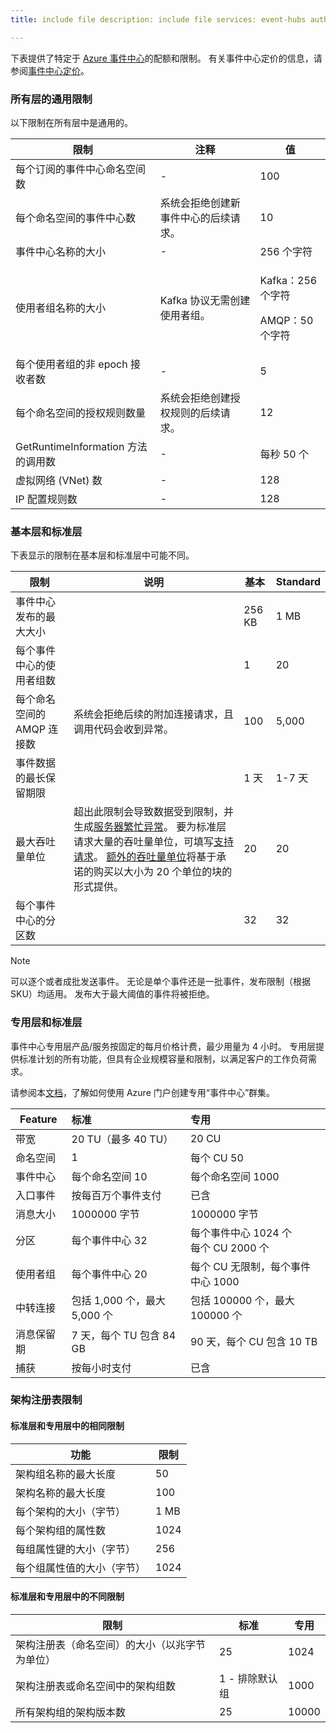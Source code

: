 ```yaml
---
title: include file description: include file services: event-hubs author: spelluru ms.service: event-hubs ms.topic: include ms.date: 03/31/2021 ms.author: spelluru ms.custom: "include file","fasttrack-edit","iot","event-hubs"

---
```


下表提供了特定于 [Azure 事件中心](https://azure.microsoft.com/services/event-hubs/)的配额和限制。 有关事件中心定价的信息，请参阅[事件中心定价](https://azure.microsoft.com/pricing/details/event-hubs/)。

### <a name="common-limits-for-all-tiers"></a>所有层的通用限制
以下限制在所有层中是通用的。 

| 限制 |  注释 | 值 |
| --- |  --- | --- |
| 每个订阅的事件中心命名空间数 |- |100 |
| 每个命名空间的事件中心数 | 系统会拒绝创建新事件中心的后续请求。 |10 |
| 事件中心名称的大小 |- | 256 个字符 |
| 使用者组名称的大小 | Kafka 协议无需创建使用者组。 | <p>Kafka：256 个字符</p><p>AMQP：50 个字符 |
| 每个使用者组的非 epoch 接收者数 |- |5 |
| 每个命名空间的授权规则数量 | 系统会拒绝创建授权规则的后续请求。|12 |
| GetRuntimeInformation 方法的调用数 |  - | 每秒 50 个 | 
| 虚拟网络 (VNet) 数 | - | 128 | 
| IP 配置规则数 | - | 128 | 

### <a name="basic-vs-standard-tiers"></a>基本层和标准层
下表显示的限制在基本层和标准层中可能不同。 

| 限制 | 说明 | 基本 | Standard |
|---|---|--|---|
| 事件中心发布的最大大小| &nbsp; | 256 KB | 1 MB |
| 每个事件中心的使用者组数 | &nbsp; |1 |20 |
| 每个命名空间的 AMQP 连接数 | 系统会拒绝后续的附加连接请求，且调用代码会收到异常。 |100 |5,000|
| 事件数据的最长保留期限 | &nbsp; |1 天 |1-7 天 |
| 最大吞吐量单位 |超出此限制会导致数据受到限制，并生成[服务器繁忙异常](/dotnet/api/microsoft.servicebus.messaging.serverbusyexception)。 要为标准层请求大量的吞吐量单位，可填写[支持请求](../articles/azure-portal/supportability/how-to-create-azure-support-request.md)。 [额外的吞吐量单位](../articles/event-hubs/event-hubs-auto-inflate.md)将基于承诺的购买以大小为 20 个单位的块的形式提供。 |20 | 20 | 
| 每个事件中心的分区数 | |32 | 32 | 

> [!NOTE]
>
> 可以逐个或者成批发送事件。 
> 无论是单个事件还是一批事件，发布限制（根据 SKU）均适用。 发布大于最大阈值的事件将被拒绝。

### <a name="dedicated-tier-vs-standard-tier"></a>专用层和标准层
事件中心专用层产品/服务按固定的每月价格计费，最少用量为 4 小时。 专用层提供标准计划的所有功能，但具有企业规模容量和限制，以满足客户的工作负荷需求。 

请参阅本[文档](../articles/event-hubs/event-hubs-dedicated-cluster-create-portal.md)，了解如何使用 Azure 门户创建专用“事件中心”群集。

| Feature | 标准 | 专用 |
| --- |:---|:---|
| 带宽 | 20 TU（最多 40 TU） | 20 CU |
| 命名空间 |  1 | 每个 CU 50 |
| 事件中心 |  每个命名空间 10 | 每个命名空间 1000 |
| 入口事件 | 按每百万个事件支付 | 已含 |
| 消息大小 | 1000000 字节 | 1000000 字节 |
| 分区 | 每个事件中心 32 | 每个事件中心 1024 个<br/>每个 CU 2000 个 |
| 使用者组 | 每个事件中心 20 | 每个 CU 无限制，每个事件中心 1000 |
| 中转连接 | 包括 1,000 个，最大 5,000 个 | 包括 100000 个，最大 100000 个 |
| 消息保留期 | 7 天，每个 TU 包含 84 GB | 90 天，每个 CU 包含 10 TB |
| 捕获 | 按每小时支付 | 已含 |


### <a name="schema-registry-limitations"></a>架构注册表限制

#### <a name="limits-that-are-the-same-for-standard-and-dedicated-tiers"></a>标准层和专用层中的相同限制  
| 功能 | 限制 | 
|---|---|
| 架构组名称的最大长度 | 50 |  
| 架构名称的最大长度 | 100 |    
| 每个架构的大小（字节） | 1 MB |   
| 每个架构组的属性数 | 1024 |
| 每组属性键的大小（字节） | 256 | 
| 每个组属性值的大小（字节） | 1024 | 


#### <a name="limits-that-are-different-for-standard-and-dedicated-tiers"></a>标准层和专用层中的不同限制  

| 限制 | 标准 | 专用 | 
|---|---|--|
| 架构注册表（命名空间）的大小（以兆字节为单位） | 25 |  1024 |
| 架构注册表或命名空间中的架构组数 | 1 - 排除默认组 | 1000 |
| 所有架构组的架构版本数 | 25 | 10000 |
